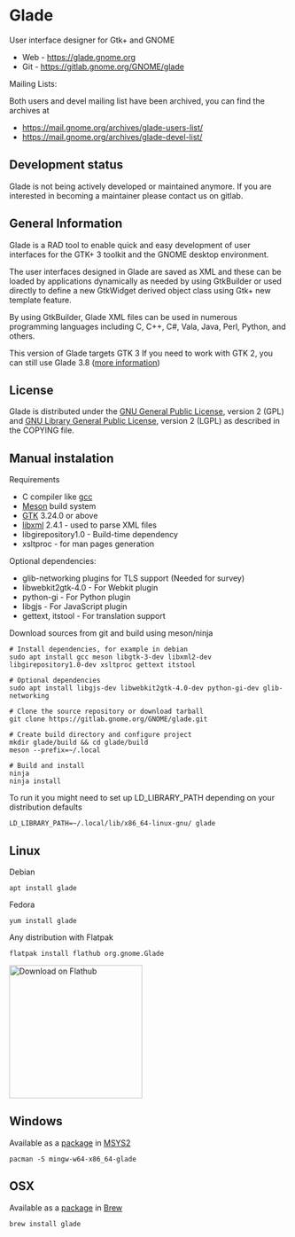 # Glade

User interface designer for Gtk+ and GNOME

* Web - <https://glade.gnome.org>
* Git - <https://gitlab.gnome.org/GNOME/glade>

Mailing Lists: 

Both users and devel mailing list have been archived, you can find the archives at

* https://mail.gnome.org/archives/glade-users-list/
* https://mail.gnome.org/archives/glade-devel-list/

## Development status

Glade is not being actively developed or maintained anymore. 
If you are interested in becoming a maintainer please contact us on gitlab. 

## General Information

Glade is a RAD tool to enable quick and easy development of user interfaces
for the GTK+ 3 toolkit and the GNOME desktop environment. 

The user interfaces designed in Glade are saved as XML and these can be loaded
by applications dynamically as needed by using GtkBuilder or used directly to
define a new GtkWidget derived object class using Gtk+ new template feature.

By using GtkBuilder, Glade XML files can be used in numerous programming 
languages including C, C++, C#, Vala, Java, Perl, Python, and others. 

This version of Glade targets GTK 3
If you need to work with GTK 2, you can still use Glade 3.8
([more information](http://blogs.gnome.org/tvb/2011/01/15/the-glade-dl/))

## License

Glade is distributed under the
[GNU General Public License](https://www.gnu.org/licenses/gpl-2.0.en.html),
version 2 (GPL) and
[GNU Library General Public License](https://www.gnu.org/licenses/old-licenses/lgpl-2.0.en.html),
version 2 (LGPL) as described in the COPYING file.

## Manual instalation

Requirements

* C compiler like [gcc](https://gcc.gnu.org/)
* [Meson](http://mesonbuild.org) build system
* [GTK](http://www.gtk.org) 3.24.0 or above
* [libxml](http://xmlsoft.org/) 2.4.1 - used to parse XML files
* libgirepository1.0 - Build-time dependency
* xsltproc - for man pages generation

Optional dependencies:

* glib-networking plugins for TLS support (Needed for survey)
* libwebkit2gtk-4.0 - For Webkit plugin
* python-gi - For Python plugin
* libgjs - For JavaScript plugin
* gettext, itstool - For translation support

Download sources from git and build using meson/ninja

	# Install dependencies, for example in debian
	sudo apt install gcc meson libgtk-3-dev libxml2-dev libgirepository1.0-dev xsltproc gettext itstool
	
	# Optional dependencies
	sudo apt install libgjs-dev libwebkit2gtk-4.0-dev python-gi-dev glib-networking

	# Clone the source repository or download tarball
	git clone https://gitlab.gnome.org/GNOME/glade.git

	# Create build directory and configure project
	mkdir glade/build && cd glade/build
	meson --prefix=~/.local

	# Build and install
	ninja
	ninja install

To run it you might need to set up LD_LIBRARY_PATH depending on your
distribution defaults

	LD_LIBRARY_PATH=~/.local/lib/x86_64-linux-gnu/ glade

## Linux

Debian

	apt install glade

Fedora

	yum install glade

Any distribution with Flatpak

	flatpak install flathub org.gnome.Glade

[<img width='240' alt='Download on Flathub' src='https://flathub.org/assets/badges/flathub-badge-i-en.png'/>](https://flathub.org/apps/details/org.gnome.Glade)

## Windows

Available as a
[package](https://packages.msys2.org/package/mingw-w64-x86_64-glade) in
[MSYS2](https://www.msys2.org/)

	pacman -S mingw-w64-x86_64-glade

## OSX

Available as a [package](https://formulae.brew.sh/formula/glade) in
[Brew](https://brew.sh/)

	brew install glade






